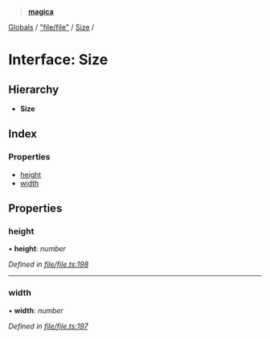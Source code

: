 > **[magica](../README.md)**

[Globals](../README.md) / ["file/file"](../modules/_file_file_.md) / [Size](_file_file_.size.md) /

# Interface: Size

## Hierarchy

* **Size**

## Index

### Properties

* [height](_file_file_.size.md#height)
* [width](_file_file_.size.md#width)

## Properties

###  height

• **height**: *number*

*Defined in [file/file.ts:198](https://github.com/cancerberoSgx/magica/blob/c5226cf/src/file/file.ts#L198)*

___

###  width

• **width**: *number*

*Defined in [file/file.ts:197](https://github.com/cancerberoSgx/magica/blob/c5226cf/src/file/file.ts#L197)*